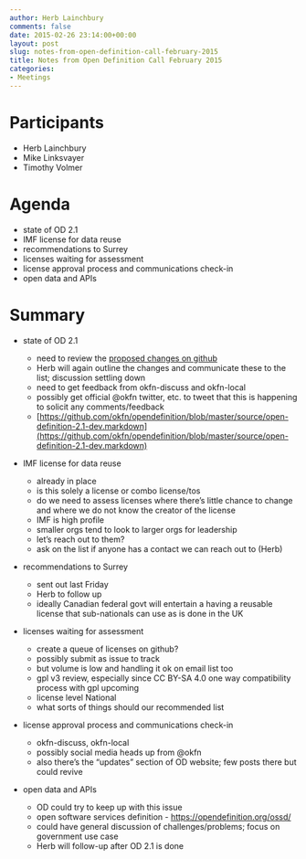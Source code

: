 ```yaml
---
author: Herb Lainchbury
comments: false
date: 2015-02-26 23:14:00+00:00
layout: post
slug: notes-from-open-definition-call-february-2015
title: Notes from Open Definition Call February 2015
categories:
- Meetings
---
```


# Participants

 * Herb Lainchbury
 * Mike Linksvayer
 * Timothy Volmer


# Agenda

 * state of OD 2.1
 * IMF license for data reuse
 * recommendations to Surrey
 * licenses waiting for assessment
 * license approval process and communications check-in
 * open data and APIs


# Summary

 * state of OD 2.1
   - need to review the [proposed changes on github](https://github.com/okfn/opendefinition/compare/6593b9607805079850323f16394bc7d4e2f974bd...21f396c9a125873e9b70333e2e415e7859f9517b)
   - Herb will again outline the changes and communicate these to the list; discussion settling down
   - need to get feedback from okfn-discuss and okfn-local
   - possibly get official @okfn twitter, etc. to tweet that this is happening to solicit any comments/feedback
   - [https://github.com/okfn/opendefinition/blob/master/source/open-definition-2.1-dev.markdown](https://github.com/okfn/opendefinition/blob/master/source/open-definition-2.1-dev.markdown)

 * IMF license for data reuse
   - already in place
   - is this solely a license or combo license/tos
   - do we need to assess licenses where there’s little chance to change and where we do not know the creator of the license
   - IMF is high profile
   - smaller orgs tend to look to larger orgs for leadership
   - let’s reach out to them?
   - ask on the list if anyone has a contact we can reach out to (Herb)

 * recommendations to Surrey
   - sent out last Friday
   - Herb to follow up
   - ideally Canadian federal govt will entertain a having a reusable license that sub-nationals can use as is done in the UK

 * licenses waiting for assessment
   - create a queue of licenses on github? 
   - possibly submit as issue to track
   - but volume is low and handling it ok on email list too
   - gpl v3 review, especially since CC BY-SA 4.0 one way compatibility process with gpl upcoming
   - license level National
   - what sorts of things should our recommended list

 * license approval process and communications check-in
   - okfn-discuss, okfn-local
   - possibly social media heads up from @okfn
   - also there’s the “updates” section of OD website; few posts there but could revive

 * open data and APIs
   - OD could try to keep up with this issue
   - open software services definition - https://opendefinition.org/ossd/ 
   - could have general discussion of challenges/problems; focus on government use case
   - Herb will follow-up after OD 2.1 is done


